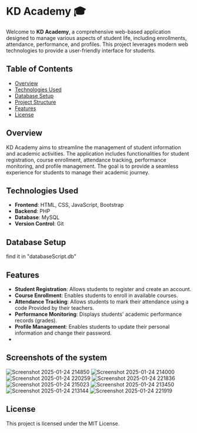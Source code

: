 # KD Academy 🎓

Welcome to **KD Academy**, a comprehensive web-based application designed to manage various aspects of student life, including enrollments, attendance, performance, and profiles. This project leverages modern web technologies to provide a user-friendly interface for students.

## Table of Contents

- [Overview](#overview)
- [Technologies Used](#technologies-used)
- [Database Setup](#database-setup)
- [Project Structure](#project-structure)
- [Features](#features)
- [License](#license)

## Overview

KD Academy aims to streamline the management of student information and academic activities. The application includes functionalities for student registration, course enrollment, attendance tracking, performance monitoring, and profile management. The goal is to provide a seamless experience for students to manage their academic journey.

## Technologies Used

- **Frontend**: HTML, CSS, JavaScript, Bootstrap
- **Backend**: PHP
- **Database**: MySQL
- **Version Control**: Git

## Database Setup

find it in "databaseScript.db"

## Features

- **Student Registration**: Allows students to register and create an account.
- **Course Enrollment**: Enables students to enroll in available courses.
- **Attendance Tracking**: Allows students to mark their attendance using a code Provided by their teachers.
- **Performance Monitoring**: Displays students' academic performance records (grades).
- **Profile Management**: Enables students to update their personal information and change their password.
- 
## Screenshots of the system 
![Screenshot 2025-01-24 214850](https://github.com/user-attachments/assets/451d41c7-c921-4a95-96f7-b1c2f6090b76)
![Screenshot 2025-01-24 214000](https://github.com/user-attachments/assets/2434b7dc-df1c-4e06-b612-48b08e425910)
![Screenshot 2025-01-24 220259](https://github.com/user-attachments/assets/1bb82d45-5145-4a2a-ae77-feccdfa8c142)
![Screenshot 2025-01-24 221836](https://github.com/user-attachments/assets/75242501-b03e-4c22-9ed2-49e8bc9d4f4e)
![Screenshot 2025-01-24 215023](https://github.com/user-attachments/assets/9eeecc27-6821-4905-bd3b-997f4d2357ed)
![Screenshot 2025-01-24 213450](https://github.com/user-attachments/assets/d2e1947d-7eb2-461b-9af6-2dcb54f76163)
![Screenshot 2025-01-24 213144](https://github.com/user-attachments/assets/1d8d03ab-f0d2-4ce4-a63f-366212ab84c0)
![Screenshot 2025-01-24 221919](https://github.com/user-attachments/assets/70607638-e2a0-419a-80be-32dbb5975857)


## License

This project is licensed under the MIT License.
